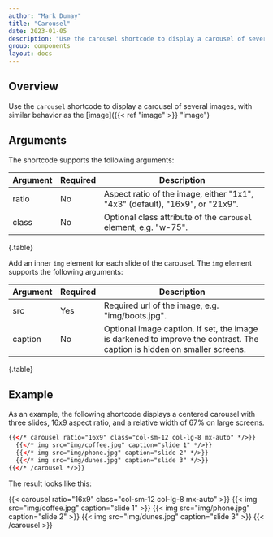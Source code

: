 ```yaml
---
author: "Mark Dumay"
title: "Carousel"
date: 2023-01-05
description: "Use the carousel shortcode to display a carousel of several images."
group: components
layout: docs
---
```


## Overview

Use the `carousel` shortcode to display a carousel of several images, with similar behavior as the [image]({{< ref "image" >}} "image")

## Arguments

The shortcode supports the following arguments:

| Argument  | Required | Description |
|-----------|----------|-------------|
| ratio     | No  | Aspect ratio of the image, either "1x1", "4x3" (default), "16x9", or "21x9". |
| class     | No  | Optional class attribute of the `carousel` element, e.g. "w-75". |
{.table}

Add an inner `img` element for each slide of the carousel. The `img` element supports the following arguments:

| Argument  | Required | Description |
|-----------|----------|-------------|
| src       | Yes | Required url of the image, e.g. "img/boots.jpg". |
| caption   | No  | Optional image caption. If set, the image is darkened to improve the contrast. The caption is hidden on smaller screens. |
{.table}

## Example

As an example, the following shortcode displays a centered carousel with three slides, 16x9 aspect ratio, and a relative width of 67% on large screens.

```html
{{</* carousel ratio="16x9" class="col-sm-12 col-lg-8 mx-auto" */>}}
  {{</* img src="img/coffee.jpg" caption="slide 1" */>}}
  {{</* img src="img/phone.jpg" caption="slide 2" */>}}
  {{</* img src="img/dunes.jpg" caption="slide 3" */>}}
{{</* /carousel */>}}
```

The result looks like this:

{{< carousel ratio="16x9" class="col-sm-12 col-lg-8 mx-auto" >}}
  {{< img src="img/coffee.jpg" caption="slide 1" >}}
  {{< img src="img/phone.jpg" caption="slide 2" >}}
  {{< img src="img/dunes.jpg" caption="slide 3" >}}
{{< /carousel >}}